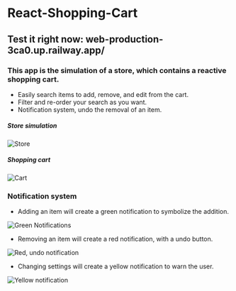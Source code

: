 # React-Shopping-Cart
## Test it right now: web-production-3ca0.up.railway.app/

### This app is the simulation of a store, which contains a reactive shopping cart. 
- Easily search items to add, remove, and edit from the cart.
- Filter and re-order your search as you want.
- Notification system, undo the removal of an item.

##### Store simulation
![Store](https://i.imgur.com/k1KvMGd.png)

##### Shopping cart
![Cart](https://i.imgur.com/qsItcTs.png)

### Notification system
- Adding an item will create a green notification to symbolize the addition.

![Green Notifications](https://i.imgur.com/34ur3fP.png)

- Removing an item will create a red notification, with a undo button.

![Red, undo notification](https://i.imgur.com/HalADvq.png)

- Changing settings will create a yellow notification to warn the user.

![Yellow notification](https://i.imgur.com/QOYa4GC.png)
